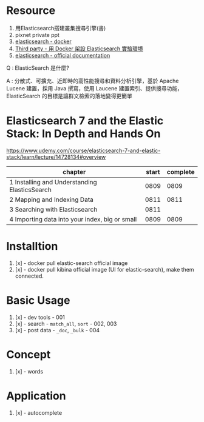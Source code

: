# Resource

1. 用Elasticsearch搭建叢集搜尋引擎(書)
2. pixnet private ppt
3. [elasticsearch - docker](https://hub.docker.com/_/elasticsearch)
4. [Third party - 用 Docker 架設 Elasticsearch 實驗環境](https://myapollo.com.tw/zh-tw/docker-elasticsearch/)
5. [elasticsearch - official documentation](https://www.elastic.co/guide/en/elasticsearch/reference/current/getting-started.html)

Q : ElasticSearch 是什麼?

A : 分散式、可擴充、近即時的高性能搜尋和資料分析引擎，基於 Apache Lucene 建置，採用 Java 撰寫，使用 Laucene 建置索引、提供搜尋功能，ElasticSearch 的目標是讓群文檢索的落地變得更簡單

# Elasticsearch 7 and the Elastic Stack: In Depth and Hands On

https://www.udemy.com/course/elasticsearch-7-and-elastic-stack/learn/lecture/14728134#overview

chapter|start|complete
-----|-----|-----
1 Installing and Understanding ElasticsSearch|0809|0809
2 Mapping and Indexing Data|0811|0811
3 Searching with Elasticsearch|0811|
4 Importing data into your index, big or small|0809|0809

# Installtion

1. [x] - docker pull elastic-search official image
2. [x] - docker pull kibina official image (UI for elastic-search), make them connected.

# Basic Usage

1. [x] - dev tools - 001
2. [x] - search - `match_all`, `sort` - 002, 003
3. [x] - post data - `_doc`, `_bulk` - 004

# Concept

1. [x] - words

# Application

1. [x] - autocomplete
